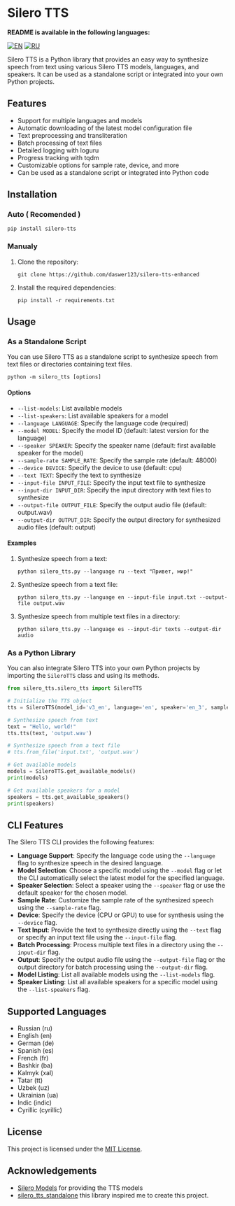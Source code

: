 # Silero TTS

**README is available in the following languages:**

[![EN](https://img.shields.io/badge/EN-blue.svg)](https://github.com/daswer123/silero-tts-enhanced)
[![RU](https://img.shields.io/badge/RU-red.svg)](https://github.com/daswer123/silero-tts-enhanced/blob/main/README_RU.MD)

Silero TTS is a Python library that provides an easy way to synthesize speech from text using various Silero TTS models, languages, and speakers. It can be used as a standalone script or integrated into your own Python projects.

## Features

- Support for multiple languages and models
- Automatic downloading of the latest model configuration file
- Text preprocessing and transliteration
- Batch processing of text files
- Detailed logging with loguru
- Progress tracking with tqdm
- Customizable options for sample rate, device, and more
- Can be used as a standalone script or integrated into Python code

## Installation

### Auto ( Recomended )
 
   ```
   pip install silero-tts
   ```

### Manualy
1. Clone the repository:
   ```
   git clone https://github.com/daswer123/silero-tts-enhanced
   ```

2. Install the required dependencies:
   ```
   pip install -r requirements.txt
   ```

## Usage

### As a Standalone Script

You can use Silero TTS as a standalone script to synthesize speech from text files or directories containing text files.

```
python -m silero_tts [options]
```

#### Options

- `--list-models`: List available models
- `--list-speakers`: List available speakers for a model
- `--language LANGUAGE`: Specify the language code (required)
- `--model MODEL`: Specify the model ID (default: latest version for the language)
- `--speaker SPEAKER`: Specify the speaker name (default: first available speaker for the model)
- `--sample-rate SAMPLE_RATE`: Specify the sample rate (default: 48000)
- `--device DEVICE`: Specify the device to use (default: cpu)
- `--text TEXT`: Specify the text to synthesize
- `--input-file INPUT_FILE`: Specify the input text file to synthesize
- `--input-dir INPUT_DIR`: Specify the input directory with text files to synthesize
- `--output-file OUTPUT_FILE`: Specify the output audio file (default: output.wav)
- `--output-dir OUTPUT_DIR`: Specify the output directory for synthesized audio files (default: output)

#### Examples

1. Synthesize speech from a text:
   ```
   python silero_tts.py --language ru --text "Привет, мир!"
   ```

2. Synthesize speech from a text file:
   ```
   python silero_tts.py --language en --input-file input.txt --output-file output.wav
   ```

3. Synthesize speech from multiple text files in a directory:
   ```
   python silero_tts.py --language es --input-dir texts --output-dir audio
   ```

### As a Python Library

You can also integrate Silero TTS into your own Python projects by importing the `SileroTTS` class and using its methods.

```python
from silero_tts.silero_tts import SileroTTS

# Initialize the TTS object
tts = SileroTTS(model_id='v3_en', language='en', speaker='en_3', sample_rate=48000, device='cpu')

# Synthesize speech from text
text = "Hello, world!"
tts.tts(text, 'output.wav')

# Synthesize speech from a text file
# tts.from_file('input.txt', 'output.wav')

# Get available models
models = SileroTTS.get_available_models()
print(models)

# Get available speakers for a model
speakers = tts.get_available_speakers()
print(speakers)
```

## CLI Features

The Silero TTS CLI provides the following features:

- **Language Support**: Specify the language code using the `--language` flag to synthesize speech in the desired language.
- **Model Selection**: Choose a specific model using the `--model` flag or let the CLI automatically select the latest model for the specified language.
- **Speaker Selection**: Select a speaker using the `--speaker` flag or use the default speaker for the chosen model.
- **Sample Rate**: Customize the sample rate of the synthesized speech using the `--sample-rate` flag.
- **Device**: Specify the device (CPU or GPU) to use for synthesis using the `--device` flag.
- **Text Input**: Provide the text to synthesize directly using the `--text` flag or specify an input text file using the `--input-file` flag.
- **Batch Processing**: Process multiple text files in a directory using the `--input-dir` flag.
- **Output**: Specify the output audio file using the `--output-file` flag or the output directory for batch processing using the `--output-dir` flag.
- **Model Listing**: List all available models using the `--list-models` flag.
- **Speaker Listing**: List all available speakers for a specific model using the `--list-speakers` flag.

## Supported Languages

- Russian (ru)
- English (en)
- German (de)
- Spanish (es)
- French (fr)
- Bashkir (ba)
- Kalmyk (xal)
- Tatar (tt)
- Uzbek (uz)
- Ukrainian (ua)
- Indic (indic)
- Cyrillic (cyrillic)

## License

This project is licensed under the [MIT License](LICENSE).

## Acknowledgements

- [Silero Models](https://github.com/snakers4/silero-models) for providing the TTS models
- [silero_tts_standalone](https://github.com/S-trace/silero_tts_standalone) this library inspired me to create this project.
